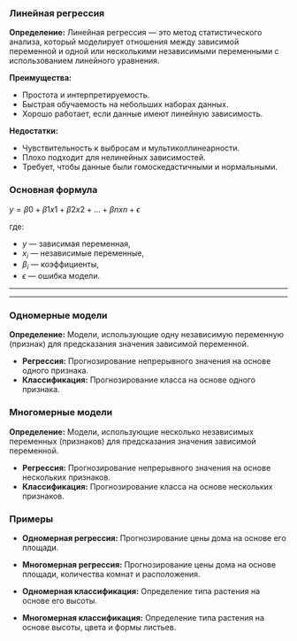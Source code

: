 ### Линейная регрессия

**Определение:** Линейная регрессия — это метод статистического анализа, который моделирует отношения между зависимой переменной и одной или несколькими независимыми переменными с использованием линейного уравнения.

**Преимущества:**

- Простота и интерпретируемость.
- Быстрая обучаемость на небольших наборах данных.
- Хорошо работает, если данные имеют линейную зависимость.

**Недостатки:**

- Чувствительность к выбросам и мультиколлинеарности.
- Плохо подходит для нелинейных зависимостей.
- Требует, чтобы данные были гомоскедастичными и нормальными.

### Основная формула

$y=β0+β1x1+β2x2+…+βnxn+ϵ$

где:

- $y$ — зависимая переменная,
- $x_i$ — независимые переменные,
- $β_i​$ — коэффициенты,
- $ϵ$ — ошибка модели.

---
___
### Одномерные модели

**Определение:** Модели, использующие одну независимую переменную (признак) для предсказания значения зависимой переменной.

- **Регрессия:** Прогнозирование непрерывного значения на основе одного признака.
- **Классификация:** Прогнозирование класса на основе одного признака.

### Многомерные модели

**Определение:** Модели, использующие несколько независимых переменных (признаков) для предсказания значения зависимой переменной.

- **Регрессия:** Прогнозирование непрерывного значения на основе нескольких признаков.
- **Классификация:** Прогнозирование класса на основе нескольких признаков.

### Примеры

- **Одномерная регрессия:** Прогнозирование цены дома на основе его площади.
    
- **Многомерная регрессия:** Прогнозирование цены дома на основе площади, количества комнат и расположения.
    
- **Одномерная классификация:** Определение типа растения на основе его высоты.
    
- **Многомерная классификация:** Определение типа растения на основе высоты, цвета и формы листьев.
